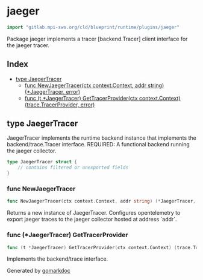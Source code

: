 <!-- Code generated by gomarkdoc. DO NOT EDIT -->

# jaeger

```go
import "gitlab.mpi-sws.org/cld/blueprint/runtime/plugins/jaeger"
```

Package jaeger implements a tracer \[backend.Tracer\] client interface for the jaeger tracer.

## Index

- [type JaegerTracer](<#JaegerTracer>)
  - [func NewJaegerTracer\(ctx context.Context, addr string\) \(\*JaegerTracer, error\)](<#NewJaegerTracer>)
  - [func \(t \*JaegerTracer\) GetTracerProvider\(ctx context.Context\) \(trace.TracerProvider, error\)](<#JaegerTracer.GetTracerProvider>)


<a name="JaegerTracer"></a>
## type JaegerTracer

JaegerTracer implements the runtime backend instance that implements the backend/trace.Tracer interface. REQUIRED: A functional backend running the jaeger collector.

```go
type JaegerTracer struct {
    // contains filtered or unexported fields
}
```

<a name="NewJaegerTracer"></a>
### func NewJaegerTracer

```go
func NewJaegerTracer(ctx context.Context, addr string) (*JaegerTracer, error)
```

Returns a new instance of JaegerTracer. Configures opentelemetry to export jaeger traces to the jaeger collector hosted at address \`addr\`.

<a name="JaegerTracer.GetTracerProvider"></a>
### func \(\*JaegerTracer\) GetTracerProvider

```go
func (t *JaegerTracer) GetTracerProvider(ctx context.Context) (trace.TracerProvider, error)
```

Implements the backend/trace interface.

Generated by [gomarkdoc](<https://github.com/princjef/gomarkdoc>)
